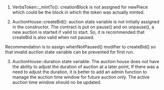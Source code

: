 1) VerbsToken::_mintTo(): 
    creationBlock is not assigned for newPiece which could be the block in which the token was actually minted. 

2) AuctionHouse::createBid():
    auction state variable is not initially assigned in the constructor. The contract is put on pause() and on unpause(), a new auction is started if valid to start. So, it is recommended that createBid is also valid when not paused. 

Recommendation is to assign whenNotPaused() modifier to createBid() so that invalid auction state variable can be prevented for first run.

3) AuctionHouse::duration state variable:
    The auction house does not have the ability to adjust the duration of auction at a later point, If there was a need to adjust the duration, it is better to add an admin function to manage the auction time window for future auction only. The active auction time window should no be updated.
